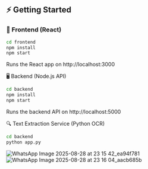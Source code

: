 
## ⚡ Getting Started

### 🎨 Frontend (React)
```bash
cd frontend
npm install
npm start
```
Runs the React app on http://localhost:3000

🖥️ Backend (Node.js API)
```bash
cd backend
npm install
npm start
```
Runs the backend API on http://localhost:5000

🔍 Text Extraction Service (Python OCR)
```bash
cd backend
python app.py
```

![WhatsApp Image 2025-08-28 at 23 15 42_ea94f781](https://github.com/user-attachments/assets/fc037b14-0eaf-44aa-a485-7d44ffdd1850)
![WhatsApp Image 2025-08-28 at 23 16 04_aacb685b](https://github.com/user-attachments/assets/b565ff12-4f74-4dfa-9bc5-0164ed32cc79)
